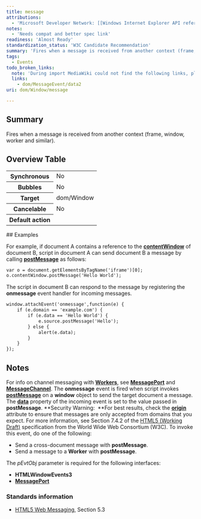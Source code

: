 ```yaml
---
title: message
attributions:
  - 'Microsoft Developer Network: [[Windows Internet Explorer API reference](http://msdn.microsoft.com/en-us/library/ie/hh828809%28v=vs.85%29.aspx) Article]'
notes:
  - 'Needs compat and better spec link'
readiness: 'Almost Ready'
standardization_status: 'W3C Candidate Recommendation'
summary: 'Fires when a message is received from another context (frame, window, worker and similar).'
tags:
  - Events
todo_broken_links:
  note: 'During import MediaWiki could not find the following links, please fix and adjust this list.'
  links:
    - dom/MessageEvent/data2
uri: dom/Window/message

---
```

## Summary

Fires when a message is received from another context (frame, window, worker and similar).

## Overview Table

<table class="wikitable">
<tr>
<th>
Synchronous

</th>
<td>
No

</td>
</tr>
<tr>
<th>
Bubbles

</th>
<td>
No

</td>
</tr>
<tr>
<th>
Target

</th>
<td>
dom/Window

</td>
</tr>
<tr>
<th>
Cancelable

</th>
<td>
No

</td>
</tr>
<tr>
<th>
Default action

</th>
<td>
</td>
</tr>
</table>
## Examples

For example, if document A contains a reference to the [**contentWindow**](/dom/HTMLIFrameElement/contentWindow) of document B, script in document A can send document B a message by calling [**postMessage**](/dom/Window/postMessage) as follows:

``` html
var o = document.getElementsByTagName('iframe')[0];
o.contentWindow.postMessage('Hello World');
```

The script in document B can respond to the message by registering the **onmessage** event handler for incoming messages.

``` html
window.attachEvent('onmessage',function(e) {
    if (e.domain == 'example.com') {
        if (e.data == 'Hello World') {
            e.source.postMessage('Hello');
        } else {
            alert(e.data);
        }
    }
});
```

## Notes

For info on channel messaging with [**Workers**](/apis/workers/Worker), see [**MessagePort**](/apis/web-messaging/MessagePort) and [**MessageChannel**](/apis/web-messaging/MessageChannel). The **onmessage** event is fired when script invokes [**postMessage**](/dom/Window/postMessage) on a **window** object to send the target document a message. The [**data**](/w/index.php?title=dom/MessageEvent/data2&action=edit&redlink=1) property of the incoming event is set to the value passed in **postMessage**. **Security Warning:  **For best results, check the [**origin**](/dom/MessageEvent/origin) attribute to ensure that messages are only accepted from domains that you expect. For more information, see Section 7.4.2 of the [HTML5 (Working Draft)](http://go.microsoft.com/fwlink/?linkid=203771) specification from the World Wide Web Consortium (W3C). To invoke this event, do one of the following:

-   Send a cross-document message with **postMessage**.
-   Send a message to a **Worker** with **postMessage**.

The *pEvtObj* parameter is required for the following interfaces:

-   **HTMLWindowEvents3**
-   [**MessagePort**](/apis/web-messaging/MessagePort)

### Standards information

-   [HTML5 Web Messaging](http://go.microsoft.com/fwlink/p/?linkid=199803), Section 5.3

